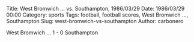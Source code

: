 Title: West Bromwich … vs. Southampton, 1986/03/29
Date: 1986/03/29 00:00
Category: sports
Tags: football, football scores, West Bromwich …, Southampton
Slug: west-bromwich-vs-southampton
Author: carbonero


West Bromwich … 1 - 0 Southampton
